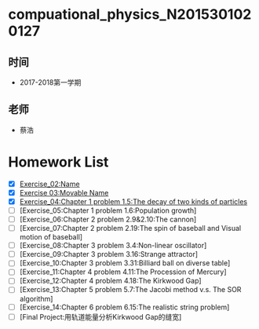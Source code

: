 # compuational_physics_N2015301020127
## 时间 
- 2017-2018第一学期

## 老师 
- 蔡浩
# Homework List
- [x] [Exercise_02:Name](https://github.com/AaalgerLee/compuational_physics_N2015301020127/blob/master/Exercise_02:Name.md)
- [x] [Exercise 03:Movable Name](https://github.com/AaalgerLee/compuational_physics_N2015301020127/blob/master/Exercise：02-1:movable%20name.md)
- [x] [Exercise_04:Chapter 1 problem 1.5:The decay of two kinds of particles](https://github.com/AaalgerLee/compuational_physics_N2015301020127/tree/master/Exercise_04)
- [ ] [Exercise_05:Chapter 1 problem 1.6:Population growth]
- [ ] [Exercise_06:Chapter 2 problem 2.9&2.10:The cannon]
- [ ] [Exercise_07:Chapter 2 problem 2.19:The spin of baseball and Visual motion of baseball]
- [ ] [Exercise_08:Chapter 3 problem 3.4:Non-linear oscillator]
- [ ] [Exercise_09:Chapter 3 problem 3.16:Strange attractor]
- [ ] [Exercise_10:Chapter 3 problem 3.31:Billiard ball on diverse table]
- [ ] [Exercise_11:Chapter 4 problem 4.11:The Procession of Mercury]
- [ ] [Exercise_12:Chapter 4 problem 4.18:The Kirkwood Gap]
- [ ] [Exercise_13:Chapter 5 problem 5.7:The Jacobi method v.s. The SOR algorithm]
- [ ] [Exercise_14:Chapter 6 problem 6.15:The realistic string problem]
- [ ] [Final Project:用轨道能量分析Kirkwood Gap的缝宽]
